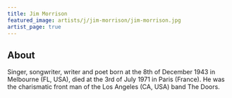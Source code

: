 ```yaml
---
title: Jim Morrison
featured_image: artists/j/jim-morrison/jim-morrison.jpg
artist_page: true
---
```

## About

Singer, songwriter, writer and poet born at the 8th of December 1943 in Melbourne (FL, USA), died at the 3rd of July 1971 in Paris (France). He was the charismatic front man of the Los Angeles (CA, USA) band The Doors.

